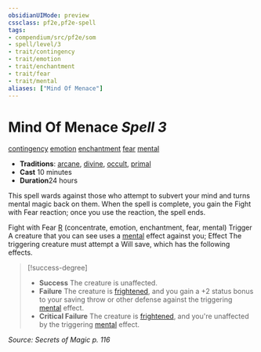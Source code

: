 ```yaml
---
obsidianUIMode: preview
cssclass: pf2e,pf2e-spell
tags:
- compendium/src/pf2e/som
- spell/level/3
- trait/contingency
- trait/emotion
- trait/enchantment
- trait/fear
- trait/mental
aliases: ["Mind Of Menace"]
---
```

# Mind Of Menace *Spell 3*   
[contingency](/rules/traits/contingency-som.md)  [emotion](/rules/traits/emotion.md)  [enchantment](/rules/traits/enchantment.md)  [fear](/rules/traits/fear.md)  [mental](/rules/traits/mental.md)  

- **Traditions**: [arcane](/rules/traits/arcane.md), [divine](/rules/traits/divine.md), [occult](/rules/traits/occult.md), [primal](/rules/traits/primal.md)
- **Cast** 10 minutes 
- **Duration**24 hours

This spell wards against those who attempt to subvert your mind and turns mental magic back on them. When the spell is complete, you gain the Fight with Fear reaction; once you use the reaction, the spell ends.

Fight with Fear [R](/rules/core-rulebook/chapter-9-playing-the-game.md#Actions "Reaction") (concentrate, emotion, enchantment, fear, mental) Trigger A creature that you can see uses a [mental](/rules/traits/mental.md) effect against you; Effect The triggering creature must attempt a Will save, which has the following effects.

> [!success-degree] 
> - **Success** The creature is unaffected.
> - **Failure** The creature is [frightened](/rules/conditions.md#Frightened), and you gain a +2 status bonus to your saving throw or other defense against the triggering [mental](/rules/traits/mental.md) effect.
> - **Critical Failure** The creature is [frightened](/rules/conditions.md#Frightened), and you're unaffected by the triggering [mental](/rules/traits/mental.md) effect.

*Source: Secrets of Magic p. 116*